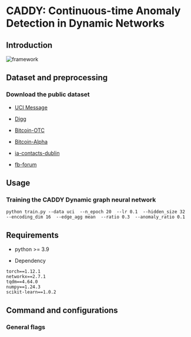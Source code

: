 # CADDY: Continuous-time Anomaly Detection in Dynamic Networks
<!--#### -->
## Introduction
![framework](https://github.com/Jie-0828/CADDY/assets/105060483/9c53fa98-7d85-4c49-9a24-4c11cf699764)

## Dataset and preprocessing

### Download the public dataset
* [UCI Message](http://konect.cc/networks/opsahl-ucsocial)
  
* [Digg](http://konect.cc/networks/munmun_digg_reply)
  
* [Bitcoin-OTC](http://snap.stanford.edu/data/soc-sign-bitcoin-otc)

* [Bitcoin-Alpha](http://snap.stanford.edu/data/soc-sign-bitcoin-alpha)
 
* [ia-contacts-dublin](https://networkrepository.com/ia-contacts-dublin.php)

* [fb-forum](https://networkrepository.com/fb-forum.php)

## Usage
###  Training the CADDY Dynamic graph neural network
```
python train.py --data uci  --n_epoch 20  --lr 0.1  --hidden_size 32  --encoding_dim 16  --edge_agg mean  --ratio 0.3  --anomaly_ratio 0.1
```

## Requirements
* python >= 3.9

* Dependency

```{bash}
torch==1.12.1
networkx==2.7.1
tqdm==4.64.0
numpy==1.24.3
scikit-learn==1.0.2
```

## Command and configurations
### General flags
